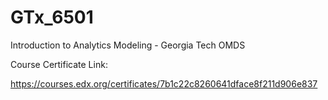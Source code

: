 # GTx_6501
Introduction to Analytics Modeling - Georgia Tech OMDS

Course Certificate Link:

https://courses.edx.org/certificates/7b1c22c8260641dface8f211d906e837
